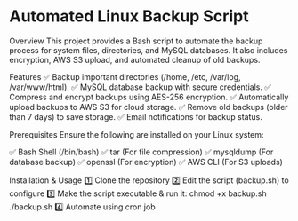 # Automated Linux Backup Script
Overview
This project provides a Bash script to automate the backup process for system files, directories, and MySQL databases. It also includes encryption, AWS S3 upload, and automated cleanup of old backups.

Features
✅ Backup important directories (/home, /etc, /var/log, /var/www/html).
✅ MySQL database backup with secure credentials.
✅ Compress and encrypt backups using AES-256 encryption.
✅ Automatically upload backups to AWS S3 for cloud storage.
✅ Remove old backups (older than 7 days) to save storage.
✅ Email notifications for backup status.


Prerequisites
Ensure the following are installed on your Linux system:

✅ Bash Shell (/bin/bash)
✅ tar (For file compression)
✅ mysqldump (For database backup)
✅ openssl (For encryption)
✅ AWS CLI (For S3 uploads)

Installation & Usage
1️⃣ Clone the repository
2️⃣ Edit the script (backup.sh) to configure
3️⃣ Make the script executable & run it: 
  chmod +x backup.sh
  ./backup.sh
4️⃣ Automate using cron job
